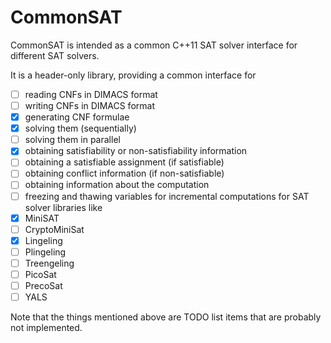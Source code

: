 # CommonSAT

CommonSAT is intended as a common C++11 SAT solver interface for different SAT solvers.

It is a header-only library, providing a common interface for
 - [ ] reading CNFs in DIMACS format
 - [ ] writing CNFs in DIMACS format
 - [X] generating CNF formulae
 - [X] solving them (sequentially)
 - [ ] solving them in parallel
 - [X] obtaining satisfiability or non-satisfiability information
 - [ ] obtaining a satisfiable assignment (if satisfiable)
 - [ ] obtaining conflict information (if non-satisfiable)
 - [ ] obtaining information about the computation
 - [ ] freezing and thawing variables for incremental computations
for SAT solver libraries like
 - [X] MiniSAT
 - [ ] CryptoMiniSat
 - [X] Lingeling
 - [ ] Plingeling
 - [ ] Treengeling
 - [ ] PicoSat
 - [ ] PrecoSat
 - [ ] YALS

Note that the things mentioned above are TODO list items that are probably not
implemented.
